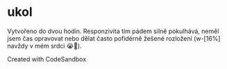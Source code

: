 # ukol
Vytvořeno do dvou hodin. Responzivita tím pádem silně pokulhává, neměl jsem čas opravovat nebo dělat často pofidérně žešené rozložení (w-[16%] navždy v mém srdci 😭🥀). 


Created with CodeSandbox
